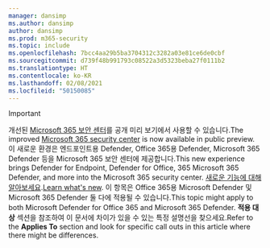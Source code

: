 ```yaml
---
manager: dansimp
ms.author: dansimp
author: dansimp
ms.prod: m365-security
ms.topic: include
ms.openlocfilehash: 7bcc4aa29b5ba3704312c3282a03e81ce6de0cbf
ms.sourcegitcommit: d739f48b991793c08522a3d5323beba27f0111b2
ms.translationtype: HT
ms.contentlocale: ko-KR
ms.lasthandoff: 02/08/2021
ms.locfileid: "50150085"
---
```

> [!IMPORTANT]
> <span data-ttu-id="91508-101">개선된 [Microsoft 365 보안 센터](https://security.microsoft.com)를 공개 미리 보기에서 사용할 수 있습니다.</span><span class="sxs-lookup"><span data-stu-id="91508-101">The improved [Microsoft 365 security center](https://security.microsoft.com) is now available in public preview.</span></span> <span data-ttu-id="91508-102">이 새로운 환경은 엔드포인트용 Defender, Office 365용 Defender, Microsoft 365 Defender 등을 Microsoft 365 보안 센터에 제공합니다.</span><span class="sxs-lookup"><span data-stu-id="91508-102">This new experience brings Defender for Endpoint, Defender for Office, 365 Microsoft 365 Defender, and more into the Microsoft 365 security center.</span></span> <span data-ttu-id="91508-103">[새로운 기능에 대해 알아보세요](https://docs.microsoft.com/microsoft-365/security/mtp/overview-security-center).</span><span class="sxs-lookup"><span data-stu-id="91508-103">[Learn what's new](https://docs.microsoft.com/microsoft-365/security/mtp/overview-security-center).</span></span> <span data-ttu-id="91508-104">이 항목은 Office 365용 Microsoft Defender 및 Microsoft 365 Defender 둘 다에 적용될 수 있습니다.</span><span class="sxs-lookup"><span data-stu-id="91508-104">This topic might apply to both Microsoft Defender for Office 365 and Microsoft 365 Defender.</span></span> <span data-ttu-id="91508-105">**적용 대상** 섹션을 참조하여 이 문서에 차이가 있을 수 있는 특정 설명선을 찾으세요.</span><span class="sxs-lookup"><span data-stu-id="91508-105">Refer to the **Applies To** section and look for specific call outs in this article where there might be differences.</span></span>

